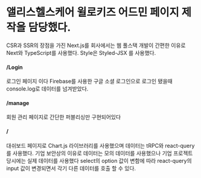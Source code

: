 # 앨리스헬스케어 윌로키즈 어드민 페이지 제작을 담당했다.

CSR과 SSR의 장점을 가진 Next.js를 회사에서는 웹 풀스택 개발이 간편한 이유로 Next와 TypeScript를 사용했다.
Style은 Styled-JSX 를 사용했다.

#### /Login
로그인 페이지 이다 Firebase를 사용한 구글 소셜 로그인으로 로그인 됐을때 console.log로 데이터를 넘겨받았다.

#### /manage
회원 관리 페이지로 간단한 퍼블리싱만 구현되어있다

#### /
대쉬보드 페이지로 Chart.js 라이브러리를 사용했으며 
데이터는 tRPC와 react-query를 사용했다. 기업 보안상의 이유로 데이터는 모의 데이터를 사용했으나 기업 프로젝트 당시에는 실제 데이터를 사용했다
select의 option 값이 변함에 따라 react-query의 input 값이 변경되면서 각기 다른 데이터를 호출 할 수 있다.
